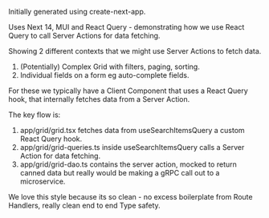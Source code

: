 Initially generated using create-next-app.

Uses Next 14, MUI and React Query - demonstrating how we use React Query to call Server Actions for data fetching.

Showing 2 different contexts that we might use Server Actions to fetch data.

1) (Potentially) Complex Grid with filters, paging, sorting.
2) Individual fields on a form eg auto-complete fields.

For these we typically have a Client Component that uses a React Query hook, that internally fetches data from a Server
Action.

The key flow is:

1) app/grid/grid.tsx fetches data from useSearchItemsQuery a custom React Query hook.
2) app/grid/grid-queries.ts inside useSearchItemsQuery calls a Server Action for data fetching.
3) app/grid/grid-dao.ts contains the server action, mocked to return canned data but really would be making a gRPC call
   out to a microservice.

We love this style because its so clean - no excess boilerplate from Route Handlers, really clean end to end Type
safety.
